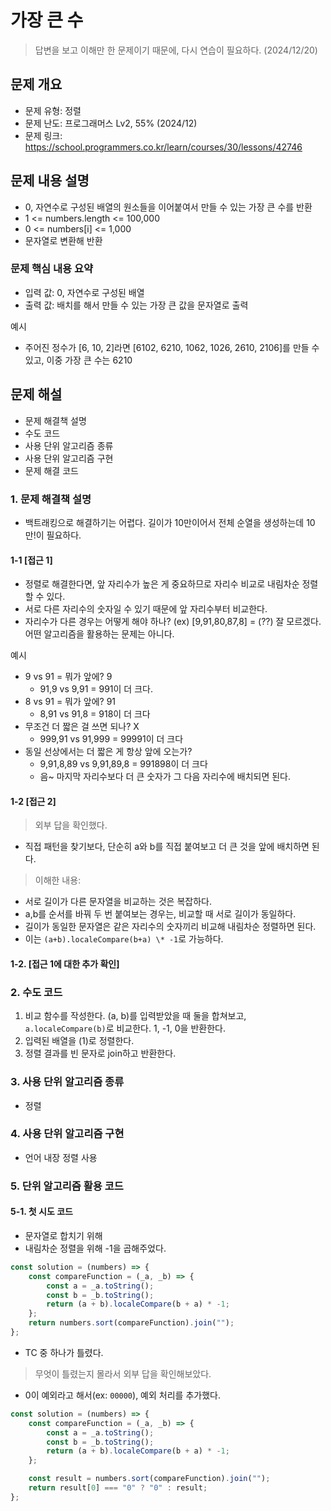 # 가장 큰 수

> 답변을 보고 이해만 한 문제이기 때문에, 다시 연습이 필요하다. (2024/12/20)

## 문제 개요

-   문제 유형: 정렬
-   문제 난도: 프로그래머스 Lv2, 55% (2024/12)
-   문제 링크: https://school.programmers.co.kr/learn/courses/30/lessons/42746

## 문제 내용 설명

-   0, 자연수로 구성된 배열의 원소들을 이어붙여서 만들 수 있는 가장 큰 수를 반환
-   1 <= numbers.length <= 100,000
-   0 <= numbers[i] <= 1,000
-   문자열로 변환해 반환

### 문제 핵심 내용 요약

-   입력 값: 0, 자연수로 구성된 배열
-   출력 값: 배치를 해서 만들 수 있는 가장 큰 값을 문자열로 출력

예시

-   주어진 정수가 [6, 10, 2]라면 [6102, 6210, 1062, 1026, 2610, 2106]를 만들 수 있고, 이중 가장 큰 수는 6210

## 문제 해설

-   문제 해결책 설명
-   수도 코드
-   사용 단위 알고리즘 종류
-   사용 단위 알고리즘 구현
-   문제 해결 코드

### 1. 문제 해결책 설명

-   백트래킹으로 해결하기는 어렵다. 길이가 10만이어서 전체 순열을 생성하는데 10만!이 필요하다.

#### 1-1 [접근 1]

-   정렬로 해결한다면, 앞 자리수가 높은 게 중요하므로 자리수 비교로 내림차순 정렬할 수 있다.
-   서로 다른 자리수의 숫자일 수 있기 때문에 앞 자리수부터 비교한다.
-   자리수가 다른 경우는 어떻게 해야 하나? (ex) [9,91,80,87,8] = (??) 잘 모르겠다. 어떤 알고리즘을 활용하는 문제는 아니다.

예시

-   9 vs 91 = 뭐가 앞에? 9
    -   91,9 vs 9,91 = 991이 더 크다.
-   8 vs 91 = 뭐가 앞에? 91
    -   8,91 vs 91,8 = 918이 더 크다
-   무조건 더 짧은 걸 쓰면 되나? X
    -   999,91 vs 91,999 = 99991이 더 크다
-   동일 선상에서는 더 짧은 게 항상 앞에 오는가?
    -   9,91,8,89 vs 9,91,89,8 = 991898이 더 크다
    -   음~ 마지막 자리수보다 더 큰 숫자가 그 다음 자리수에 배치되면 된다.

#### 1-2 [접근 2]

> 외부 답을 확인했다.

-   직접 패턴을 찾기보다, 단순히 a와 b를 직접 붙여보고 더 큰 것을 앞에 배치하면 된다.

> 이해한 내용:

-   서로 길이가 다른 문자열을 비교하는 것은 복잡하다.
-   a,b를 순서를 바꿔 두 번 붙여보는 경우는, 비교할 때 서로 길이가 동일하다.
-   길이가 동일한 문자열은 같은 자리수의 숫자끼리 비교해 내림차순 정렬하면 된다.
-   이는 `(a+b).localeCompare(b+a) \* -1`로 가능하다.

#### 1-2. [접근 1에 대한 추가 확인]

### 2. 수도 코드

1. 비교 함수를 작성한다. (a, b)를 입력받았을 때 둘을 합쳐보고, `a.localeCompare(b)`로 비교한다. 1, -1, 0을 반환한다.
2. 입력된 배열을 (1)로 정렬한다.
3. 정렬 결과를 빈 문자로 join하고 반환한다.

### 3. 사용 단위 알고리즘 종류

-   정렬

### 4. 사용 단위 알고리즘 구현

-   언어 내장 정렬 사용

### 5. 단위 알고리즘 활용 코드

#### 5-1. 첫 시도 코드

-   문자열로 합치기 위해
-   내림차순 정렬을 위해 -1을 곱해주었다.

```js
const solution = (numbers) => {
    const compareFunction = (_a, _b) => {
        const a = _a.toString();
        const b = _b.toString();
        return (a + b).localeCompare(b + a) * -1;
    };
    return numbers.sort(compareFunction).join("");
};
```

-   TC 중 하나가 틀렸다.

> 무엇이 틀렸는지 몰라서 외부 답을 확인해보았다.

-   0이 예외라고 해서(ex: `00000`), 예외 처리를 추가했다.

```js
const solution = (numbers) => {
    const compareFunction = (_a, _b) => {
        const a = _a.toString();
        const b = _b.toString();
        return (a + b).localeCompare(b + a) * -1;
    };

    const result = numbers.sort(compareFunction).join("");
    return result[0] === "0" ? "0" : result;
};
```

